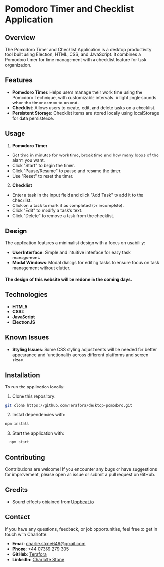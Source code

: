 # Pomodoro Timer and Checklist Application
## Overview

The Pomodoro Timer and Checklist Application is a desktop productivity tool built using Electron, HTML, CSS, and JavaScript. It combines a Pomodoro timer for time management with a checklist feature for task organization.

## Features

- **Pomodoro Timer**: Helps users manage their work time using the Pomodoro Technique, with customizable intervals. A light jingle sounds when the timer comes to an end.
- **Checklist**: Allows users to create, edit, and delete tasks on a checklist.
- **Persistent Storage**: Checklist items are stored locally using localStorage for data persistence.

## Usage

1. **Pomodoro Timer**
- Set time in minutes for work time, break time and how many loops of the alarm you want.
- Click "Start" to begin the timer.
- Click "Pause/Resume" to pause and resume the timer.
- Use "Reset" to reset the timer.

2. **Checklist**
- Enter a task in the input field and click "Add Task" to add it to the checklist.
- Click on a task to mark it as completed (or incomplete).
- Click "Edit" to modify a task's text.
- Click "Delete" to remove a task from the checklist.

## Design

The application features a minimalist design with a focus on usability:

- **User Interface**: Simple and intuitive interface for easy task management.
- **Modal Windows**: Modal dialogs for editing tasks to ensure focus on task management without clutter.

#### The design of this website will be redone in the coming days.

## Technologies

- **HTML5**
- **CSS3**
- **JavaScript**
- **ElectronJS**

## Known Issues

- **Styling Issues**: Some CSS styling adjustments will be needed for better appearance and functionality across different platforms and screen sizes.

## Installation

To run the application locally:

1. Clone this repository:
```bash
git clone https://github.com/Terafora/desktop-pomodoro.git
```
2. Install dependencies with:
```bash
npm install
```
3. Start the application with:
```bash
  npm start
```
## Contributing

Contributions are welcome! If you encounter any bugs or have suggestions for improvement, please open an issue or submit a pull request on GitHub.

## Credits

- Sound effects obtained from [Uppbeat.io](https://uppbeat.io)

## Contact

If you have any questions, feedback, or job opportunities, feel free to get in touch with Charlotte:

- **Email**: [charlie.stone649@gmail.com](mailto:charlie.stone649@gmail.com)
- **Phone**: +44 07369 279 305
- **GitHub**: [Terafora](https://github.com/Terafora)
- **LinkedIn**: [Charlotte Stone](https://www.linkedin.com/in/charlotte-stone-web/)
